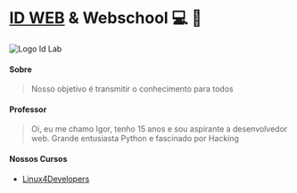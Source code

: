 # [ID WEB](https://github.com/littl3/Id_Web) & Webschool :computer: :rocket:
![Logo Id Lab](http://i.imgur.com/SsP6xMf.png)

#### Sobre
> Nosso objetivo é transmitir o conhecimento para todos

#### Professor
> Oi, eu me chamo Igor, tenho 15 anos e sou aspirante a desenvolvedor web. Grande entusiasta Python e fascinado por Hacking

#### Nossos Cursos
  - [Linux4Developers](/linux4developers)
